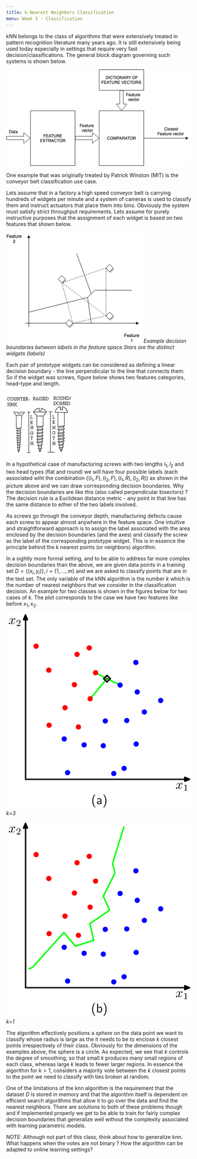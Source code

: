 ```yaml
---
title: k-Nearest Neighbors Classification
menu: Week 3 - Classification
---
```


kNN belongs to the class of algorithms that were extensively treated in pattern recognition literature many years ago. It is still extensively being used today especially in settings that require very fast decision/classifications. The general block diagram governing such systems is shown below.

![pattern-recognition](images/pattern-recognition.png)

One example that was originally treated by Patrick Winston (MIT) is the conveyor belt classification use case.

Lets assume that in a factory a high speed conveyor belt is carrying hundreds of widgets per minute and a system of cameras is used to classify them and instruct actuators that place them into bins. Obviously the system must satisfy strict throughput requirements. Lets assume for purely instructive purposes that the assignment of each widget is based on two features that shown below. 

![example-widget-decision-boundaries](images/widget-example-decision-boundaries.png)
*Example decision boundaries between labels in the feature space.Stars are the distinct widgets (labels)*

Each pair of prototype widgets can be considered as defining a linear decision boundary - the line perpendicular to the line that connects them. So if the widget was screws, figure below shows two features categories, head-type and length.

![screws](images/screwlength.jpg)

In a hypothetical case of manufacturing screws with two lengths $l_1, l_2$ and two head types (flat and round) we will have four possible labels (each associated wiht the combination $\{(l_1, F), (l_2, F), (l_1,R), (l_2, R)\}$ as shown in the picture above and we can draw corresponding decision boundaries. Why the decision boundaries are like this (also called perpendicular bisectors) ? The decision rule is a Euclidean distance metric - any point in that line has the same distance to either of the two labels involved. 

As screws go through the conveyor depth, manufacturing defects cause each screw to appear almost anywhere in the feature space. One intuitive and straightforward approach is to assign the label associated with the area enclosed by the decision boundaries (and the axes) and classify the screw as the label of the corresponding prototype widget. This is in essence the principle behind the k nearest points (or neighbors) algorithm. 

In a sightly more formal setting, and to be able to address far more complex decision boundaries than the above, we are given data points in a training set $D = \{(x_i,y_i)\}, i=\{1, ..., m\}$ and we are asked to classify points that are in the test set. The only variable of the kNN algorithm is the number $k$ which is the number of nearest neighbors that we consider in the classification decision. An example for two classes is shown in the figures below for two cases of $k$. The plot corresponds to the case we have two features like before $x_1, x_2$.

![knn-dataset](images/Figure2.27a.png)
*k=3*

![knn-dataset](images/Figure2.27b.png)
*k=1*

The algorithm effectively positions a *sphere* on the data point we want to classify whose radius is large as the it needs to be to enclose $k$ closest points irrespectively of their class. Obviously for the dimensions of the examples above, the sphere is a circle. As expected, we see that $k$ controls the degree of smoothing, so that small $k$ produces many small regions of each class, whereas large $k$ leads to fewer larger regions. In essence the algorithm for $k>1$, considers a majority vote between the $k$ closest points to the point we need to classify with ties broken at random.  

One of the limitations of the knn algorithm is the requirement that the dataset $D$ is stored in memory and that the algorithm itself is dependent on efficient search algorithms that allow it to go over the data and find the nearest neighbors. There are solutions to both of these problems though and if implemented properly we get to be able to train for fairly complex decision boundaries that generalize well without the complexity associated with learning parametric models.

NOTE: Although not part of this class, think about how to generalize knn. What happens when the votes are not binary ? How the algorithm can be adapted to online learning settings?  